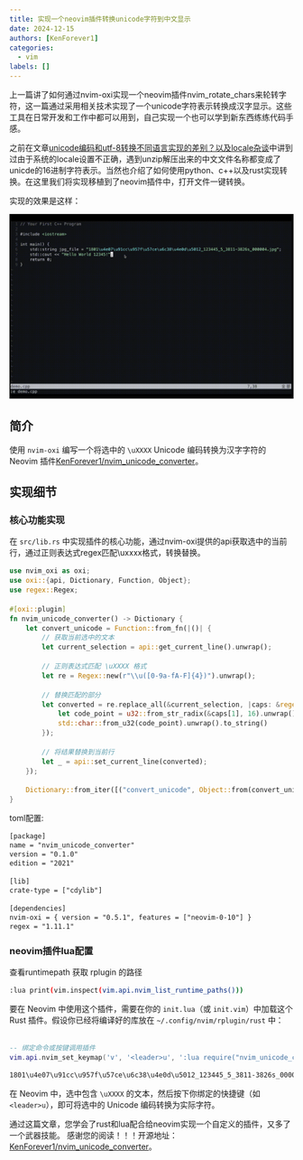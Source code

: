 ```yaml
---
title: 实现一个neovim插件转换unicode字符到中文显示
date: 2024-12-15
authors: [KenForever1]
categories: 
  - vim
labels: []
---
```


上一篇讲了如何通过nvim-oxi实现一个neovim插件nvim_rotate_chars来轮转字符，这一篇通过采用相关技术实现了一个unicode字符表示转换成汉字显示。这些工具在日常开发和工作中都可以用到，自己实现一个也可以学到新东西练练代码手感。

之前在文章[unicode编码和utf-8转换不同语言实现的差别？以及locale杂谈](./unicode编码和utf-8转换不同语言实现的差别？以及locale杂谈.md)中讲到过由于系统的locale设置不正确，遇到unzip解压出来的中文文件名称都变成了unicde的16进制字符表示。当然也介绍了如何使用python、c++以及rust实现转换。在这里我们将实现移植到了neovim插件中，打开文件一键转换。

实现的效果是这样：

![](https://raw.githubusercontent.com/KenForever1/CDN/main/unicode_converter.gif)

## 简介

使用 `nvim-oxi` 编写一个将选中的 `\uXXXX` Unicode 编码转换为汉字字符的 Neovim 插件[KenForever1/nvim_unicode_converter](https://github.com/KenForever1/nvim_unicode_converter)。

## 实现细节

### 核心功能实现

在 `src/lib.rs` 中实现插件的核心功能，通过nvim-oxi提供的api获取选中的当前行，通过正则表达式regex匹配\uxxxx格式，转换替换。

```rust
use nvim_oxi as oxi;
use oxi::{api, Dictionary, Function, Object};
use regex::Regex;

#[oxi::plugin]
fn nvim_unicode_converter() -> Dictionary {
    let convert_unicode = Function::from_fn(|()| {
        // 获取当前选中的文本
        let current_selection = api::get_current_line().unwrap();

        // 正则表达式匹配 \uXXXX 格式
        let re = Regex::new(r"\\u([0-9a-fA-F]{4})").unwrap();

        // 替换匹配的部分
        let converted = re.replace_all(&current_selection, |caps: &regex::Captures| {
            let code_point = u32::from_str_radix(&caps[1], 16).unwrap();
            std::char::from_u32(code_point).unwrap().to_string()
        });

        // 将结果替换到当前行
        let _ = api::set_current_line(converted);
    });

    Dictionary::from_iter([("convert_unicode", Object::from(convert_unicode))])
}
```
toml配置:
```
[package]
name = "nvim_unicode_converter"
version = "0.1.0"
edition = "2021"

[lib]
crate-type = ["cdylib"]

[dependencies]
nvim-oxi = { version = "0.5.1", features = ["neovim-0-10"] }
regex = "1.11.1"
```
### neovim插件lua配置

查看runtimepath 获取 rplugin 的路径
```bash
:lua print(vim.inspect(vim.api.nvim_list_runtime_paths()))
```

要在 Neovim 中使用这个插件，需要在你的 `init.lua`（或 `init.vim`）中加载这个 Rust 插件。假设你已经将编译好的库放在 `~/.config/nvim/rplugin/rust` 中：

```lua

-- 绑定命令或按键调用插件
vim.api.nvim_set_keymap('v', '<leader>u', ':lua require("nvim_unicode_converter").convert_unicode()<CR>', { noremap = true, silent = true })
```

```bash
1801\u4e07\u91cc\u957f\u57ce\u6c38\u4e0d\u5012_123445_5_3811-3826s_000004.jpg
```
在 Neovim 中，选中包含 `\uXXXX` 的文本，然后按下你绑定的快捷键（如 `<leader>u`），即可将选中的 Unicode 编码转换为实际字符。

通过这篇文章，您学会了rust和lua配合给neovim实现一个自定义的插件，又多了一个武器技能。
感谢您的阅读！！！开源地址：[KenForever1/nvim_unicode_converter](https://github.com/KenForever1/nvim_unicode_converter)。